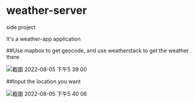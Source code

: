 # weather-server
side project

It's a weather-app application

##Use mapbox to get geocode, and use weatherstack to get the weather there

![截圖 2022-08-05 下午5 39 00](https://user-images.githubusercontent.com/86283442/183050085-acc32301-9a27-4eca-9587-d3cf087f05e6.png)


##Input the location you want

![截圖 2022-08-05 下午5 40 06](https://user-images.githubusercontent.com/86283442/183050376-083ee1bf-d003-4391-be5d-d1cc04ae4306.png)
